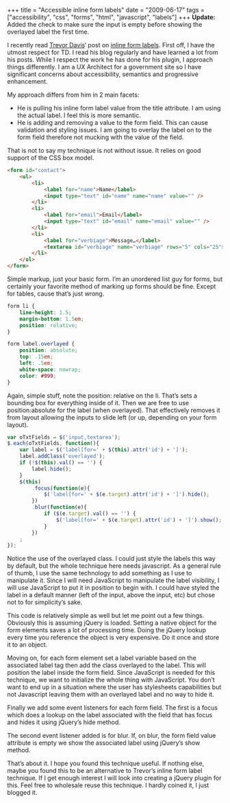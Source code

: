 +++
title = "Accessible inline form labels"
date = "2009-06-17"
tags = ["accessibility", "css", "forms", "html", "javascript", "labels"]
+++
__Update:__ Added the check to make sure the input is empty before showing the overlayed label the first time.

I recently read [Trevor Davis](http://trevordavis.net/)‘ post on [inline form labels](http://trevordavis.net/blog/tutorial/jquery-inline-form-labels/). First off, I have the utmost respect for TD. I read his blog regularly and have learned a lot from his posts. While I respect the work he has done for his plugin, I approach things differently. I am a UX Architect for a government site so I have significant concerns about accessibility, semantics and progressive enhancement.

My approach differs from him in 2 main facets:

* He is pulling his inline form label value from the title attribute. I am using the actual label. I feel this is more semantic.
* He is adding and removing a value to the form field. This can cause validation and styling issues. I am going to overlay the label on to the form field therefore not mucking with the value of the field.

That is not to say my technique is not without issue. It relies on good support of the CSS box model.

```html
<form id="contact">
	<ul>
		<li>
			<label for="name">Name</label>
			<input type="text" id="name" name="name" value="" />
		</li>
		<li>
			<label for="email">Email</label>
			<input type="text" id="email" name="email" value="" />
		</li>
		<li>
			<label for="verbiage">Message…</label>
			<textarea id="verbiage" name="verbiage" rows="5" cols="25"></textarea>
		</li>
	</ul>
</form>
```

Simple markup, just your basic form. I’m an unordered list guy for forms, but certainly your favorite method of marking up forms should be fine. Except for tables, cause that’s just wrong.

```css
form li {
	line-height: 1.5;
	margin-bottom: 1.5em;
	position: relative;
}

form label.overlayed {
	position: absolute;
	top: .15em;
	left: .5em;
	white-space: nowrap;
	color: #999;
}
```

Again, simple stuff, note the position: relative on the li. That’s sets a bounding box for everything inside of it. Then we are free to use position:absolute for the label (when overlayed). That effectively removes it from layout allowing the inputs to slide left (or up, depending on your form layout).

```js
var oTxtFields = $('input,textarea');
$.each(oTxtFields, function(){
	var label = $('label[for=' + $(this).attr('id') + ']');
	label.addClass('overlayed');
	if (!$(this).val() == '') {
		label.hide();
	}
	$(this)
		.focus(function(e){
			$('label[for=' + $(e.target).attr('id') + ']').hide();
		})
		.blur(function(e){
			if ($(e.target).val() == '') {
				$('label[for=' + $(e.target).attr('id') + ']').show();
			}
		})
	;
});
```

Notice the use of the overlayed class. I could just style the labels this way by default, but the whole technique here needs javascript. As a general rule of thumb, I use the same technology to add something as I use to manipulate it. Since I will need JavaScript to manipulate the label visibility, I will use JavaScript to put it in position to begin with. I could have styled the label in a default manner (left of the input, above the input, etc) but chose not to for simplicity’s sake.

This code is relatively simple as well but let me point out a few things. Obviously this is assuming jQuery is loaded. Setting a native object for the form elements saves a lot of processing time. Doing the jQuery lookup every time you reference the object is very expensive. Do it once and store it to an object.

Moving on, for each form element set a label variable based on the associated label tag then add the class overlayed to the label. This will position the label inside the form field. Since JavaScript is needed for this technique, we want to initialize the whole thing with JavaScript. You don’t want to end up in a situation where the user has stylesheets capabilities but not Javascript leaving them with an overlayed label and no way to hide it.

Finally we add some event listeners for each form field. The first is a focus which does a lookup on the label associated with the field that has focus and hides it using jQuery’s hide method.

The second event listener added is for blur. If, on blur, the form field value attribute is empty we show the associated label using jQuery’s show method.

That’s about it. I hope you found this technique useful. If nothing else, maybe you found this to be an alternative to Trevor’s inline form label technique. If I get enough interest I will look into creating a jQuery plugin for this. Feel free to wholesale reuse this technique. I hardly coined it, I just blogged it.
